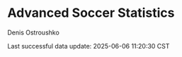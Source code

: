 # Advanced Soccer Statistics
Denis Ostroushko

<!-- gfm -->

Last successful data update: 2025-06-06 11:20:30 CST
